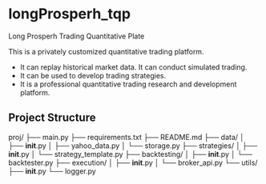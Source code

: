 # longProsperh_tqp
Long Prosperh Trading Quantitative Plate 

This is a privately customized quantitative trading platform. 
  - It can replay historical market data. It can conduct simulated trading. 
  - It can be used to develop trading strategies.
  - It is a professional quantitative trading research and development platform.

## Project Structure
proj/ 
  ├── main.py
  ├── requirements.txt
  ├── README.md
  ├── data/
    │   ├── __init__.py
    │   ├── yahoo_data.py
    │   └── storage.py
  ├── strategies/
    │   ├── __init__.py
    │   └── strategy_template.py
  ├── backtesting/
    │   ├── __init__.py
    │   └── backtester.py
  ├── execution/ 
    │   ├── __init__.py
    │   └── broker_api.py
  └── utils/
     ├── __init__.py
     └── logger.py



